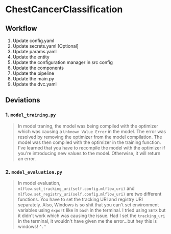 # ChestCancerClassification


## Workflow

1. Update config.yaml
2. Update secrets.yaml [Optional]
3. Update params.yaml
4. Update the entity
5. Update the configuration manager in src config
6. Update the components
7. Update the pipeline
8. Update the main.py
9. Update the dvc.yaml

## Deviations

### 1. `model_training.py`
> In model traning, the model was being compiled with the optimizer which was causing a `Unknown Value Error` in the model. The error was resolved by removing the optimizer from the model compilation. The model was then compiled with the optimizer in the training function.
> I've learned that you have to recompile the model with the optimizer if you're introducing new values to the model. Otherwise, it will return an error.

### 2. `model_evaluation.py`
> In model evaluation, `mlflow.set_tracking_uri(self.config.mlflow_uri)` and `mlflow.set_registry_uri(self.config.mlflow_uri)` are two different functions. You have to set the tracking URI and registry URI separately.
> Also, Windows is so shit that you can't set environment variables using `export` like in `bash` in the terminal. I tried using `SETX` but it didn't work which was causing the issue. Had I set the `tracking_uri` in the terminal, it wouldn't have given me the error...but hey this is windows! `^.^`